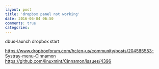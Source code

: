 ```yaml
---
layout: post
title: 'dropbox panel not working'
date: 2016-06-04 06:50
comments: true
categories: 
---
```

dbus-launch dropbox start

https://www.dropboxforum.com/hc/en-us/community/posts/204585553-Systray-menu-Cinnamon
https://github.com/linuxmint/Cinnamon/issues/4396